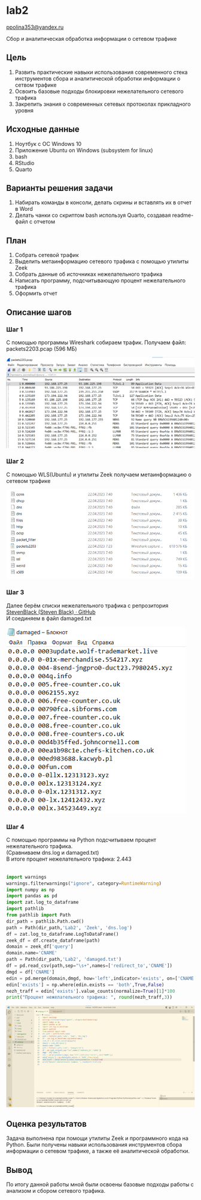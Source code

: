 lab2
================
ppolina353@yandex.ru

Сбор и аналитическая обработка информации о сетевом трафике

## Цель

1.  Развить практические навыки использования современного стека
    инструментов сбора и аналитической обработки информации о сетвом
    трафике
2.  Освоить базовые подходы блокировки нежелательного сетевого трафика
3.  Закрепить знания о современных сетевых протоколах прикладного уровня

## Исходные данные

1.  Ноутбук с ОС Windows 10
2.  Приложение Ubuntu on Windows (subsystem for linux)
3.  bash
4.  RStudio
5.  Quarto

## Варианты решения задачи

1.  Набирать команды в консоли, делать скрины и вставлять их в отчет в
    Word
2.  Делать чанки со скриптом bash используя Quarto, создавая readme-файл
    с отчетом

## План

1.  Собрать сетевой трафик
2.  Выделить метаинформацию сетевого трафика с помощью утилиты Zeek
3.  Собрать данные об источниках нежелательного трафика
4.  Написать программу, подсчитывающую процент нежелательного трафика
5.  Оформить отчет

## Описание шагов

### Шаг 1

С помощью программы Wireshark собираем трафик. Получаем файл:
packets2203.pcap (596 МБ)

![alt text](1.png)

### Шаг 2

С помощью WLS(Ubuntu) и утилиты Zeek получаем метаинформацию о сетевом
трафике

![alt text](2.png)

### Шаг 3

Далее берём списки нежелательного трафика с репрозитория [StevenBlack
(Steven Black) · GitHub](https://github.com/StevenBlack)  
И соединяем в файл damaged.txt

![alt text](3.png)

### Шаг 4

С помощью программы на Python подсчитываем процент нежелательного
трафика.  
(Сравниваем dns.log и damaged.txt)  
В итоге процент нежелательного трафика: 2.443

``` python

import warnings
warnings.filterwarnings("ignore", category=RuntimeWarning)
import numpy as np
import pandas as pd
import zat.log_to_dataframe
import pathlib
from pathlib import Path
dir_path = pathlib.Path.cwd()
path = Path(dir_path,'Lab2', 'Zeek', 'dns.log')
df = zat.log_to_dataframe.LogToDataFrame()
zeek_df = df.create_dataframe(path)
domain = zeek_df['query']
domain.name='CNAME'
path = Path(dir_path,'Lab2', 'damaged.txt')
df = pd.read_csv(path,sep="\s+",names=['redirect_to','CNAME'])
dmgd = df['CNAME']
edin = pd.merge(domain,dmgd, how='left',indicator='exists', on=['CNAME'],)
edin['exists'] = np.where(edin.exists == 'both',True,False)
nezh_traff = edin['exists'].value_counts(normalize=True)[1]*100
print("Процент нежелательного трафика: ", round(nezh_traff,3))
```

![alt text](4.png)

## Оценка результатов

Задача выполнена при помощи утилиты Zeek и программного кода на Python.
Были получены навыки использования инструментов сбора информации о
сетевом трафике, а также её аналитической обработки.

## Вывод

По итогу данной работы мной были освоены базовые подходы работы с
анализом и сбором сетевого трафика.
